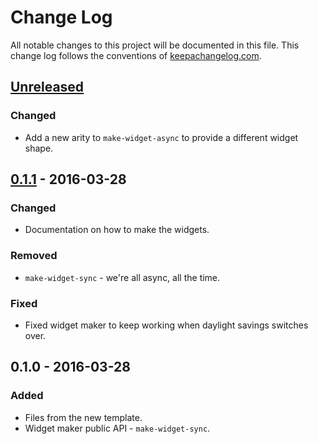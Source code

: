 # Change Log
All notable changes to this project will be documented in this file. This change log follows the conventions of [keepachangelog.com](http://keepachangelog.com/).

## [Unreleased][unreleased]
### Changed
- Add a new arity to `make-widget-async` to provide a different widget shape.

## [0.1.1] - 2016-03-28
### Changed
- Documentation on how to make the widgets.

### Removed
- `make-widget-sync` - we're all async, all the time.

### Fixed
- Fixed widget maker to keep working when daylight savings switches over.

## 0.1.0 - 2016-03-28
### Added
- Files from the new template.
- Widget maker public API - `make-widget-sync`.

[unreleased]: https://github.com/your-name/io-operations/compare/0.1.1...HEAD
[0.1.1]: https://github.com/your-name/io-operations/compare/0.1.0...0.1.1
